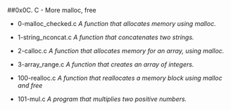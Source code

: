 ##0x0C. C - More malloc, free

- 0-malloc_checked.c *A function that allocates memory using malloc.*

- 1-string_nconcat.c *A function that concatenates two strings.*

- 2-calloc.c *A function that allocates memory for an array, using malloc.*

- 3-array_range.c *A function that creates an array of integers.*

- 100-realloc.c *A function that reallocates a memory block using malloc and free*

- 101-mul.c *A  program that multiplies two positive numbers.*